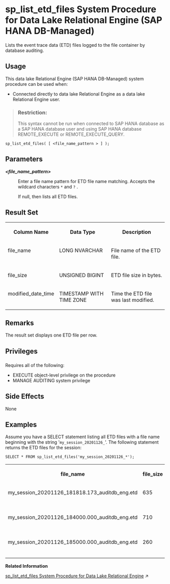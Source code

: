 <!-- loio0f76c8361cd84a2b8b35f74382b9265f -->

# sp\_list\_etd\_files System Procedure for Data Lake Relational Engine \(SAP HANA DB-Managed\)

Lists the event trace data \(ETD\) files logged to the file container by database auditing.



<a name="loio0f76c8361cd84a2b8b35f74382b9265f__section_dh4_3db_1yb"/>

## Usage

This data lake Relational Engine \(SAP HANA DB-Managed\) system procedure can be used when:

-   Connected directly to data lake Relational Engine as a data lake Relational Engine user.

> ### Restriction:  
> This syntax cannot be run when connected to SAP HANA database as a SAP HANA database user and using SAP HANA database REMOTE\_EXECUTE or REMOTE\_EXECUTE\_QUERY.



```
sp_list_etd_files( [ <file_name_pattern > ] );
```



<a name="loio0f76c8361cd84a2b8b35f74382b9265f__section_hvz_gm2_srb"/>

## Parameters


<dl>
<dt><b>

*<file\_name\_pattern\>* 

</b></dt>
<dd>

Enter a file name pattern for ETD file name matching. Accepts the wildcard characters `*` and `?` .

If null, then lists all ETD files.



</dd>
</dl>



<a name="loio0f76c8361cd84a2b8b35f74382b9265f__section_qcm_hm2_srb"/>

## Result Set


<table>
<tr>
<th valign="top">

Column Name

</th>
<th valign="top">

Data Type

</th>
<th valign="top">

Description

</th>
</tr>
<tr>
<td valign="top">

file\_name

</td>
<td valign="top">

LONG NVARCHAR

</td>
<td valign="top">

File name of the ETD file.

</td>
</tr>
<tr>
<td valign="top">

file\_size

</td>
<td valign="top">

UNSIGNED BIGINT

</td>
<td valign="top">

ETD file size in bytes.

</td>
</tr>
<tr>
<td valign="top">

modified\_date\_time

</td>
<td valign="top">

TIMESTAMP WITH TIME ZONE

</td>
<td valign="top">

Time the ETD file was last modified.

</td>
</tr>
</table>



<a name="loio0f76c8361cd84a2b8b35f74382b9265f__section_is1_3m2_srb"/>

## Remarks

The result set displays one ETD file per row.



<a name="loio0f76c8361cd84a2b8b35f74382b9265f__section_gzr_tdb_1yb"/>

## Privileges



### 

Requires all of the following:

-   EXECUTE object-level privilege on the procedure
-   MANAGE AUDITING system privilege



<a name="loio0f76c8361cd84a2b8b35f74382b9265f__section_tj4_3m2_srb"/>

## Side Effects

None



<a name="loio0f76c8361cd84a2b8b35f74382b9265f__section_xws_jm2_srb"/>

## Examples

Assume you have a SELECT statement listing all ETD files with a file name beginning with the string '`my_session_20201126_`'. The following statement returns the ETD files for the session:

```
SELECT * FROM sp_list_etd_files('my_session_20201126_*');
```


<table>
<tr>
<th valign="top">

file\_name

</th>
<th valign="top">

file\_size

</th>
<th valign="top">

modified\_date\_time

</th>
</tr>
<tr>
<td valign="top">

my\_session\_20201126\_181818.173\_auditdb\_eng.etd

</td>
<td valign="top">

635

</td>
<td valign="top">

2023-08-13 18:40:21.000+00:00

</td>
</tr>
<tr>
<td valign="top">

my\_session\_20201126\_184000.000\_auditdb\_eng.etd

</td>
<td valign="top">

710

</td>
<td valign="top">

2023-08-26 18:50:52.000+00:00

</td>
</tr>
<tr>
<td valign="top">

my\_session\_20201126\_185000.000\_auditdb\_eng.etd

</td>
<td valign="top">

260

</td>
<td valign="top">

2023-09-26 18:50:52.000+00:00

</td>
</tr>
</table>

**Related Information**  


[sp_list_etd_files System Procedure for Data Lake Relational Engine](https://help.sap.com/viewer/19b3964099384f178ad08f2d348232a9/2023_4_QRC/en-US/5f0eb4a9f1734b6d9ef6661867578898.html "Lists the event trace data (ETD) files logged to the file container by database auditing.") :arrow_upper_right:

